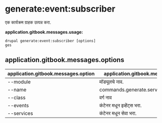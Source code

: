 # generate:event:subscriber
एक कार्यक्रम ग्राहक उत्पन्न करा.

**application.gitbook.messages.usage:**
```
drupal generate:event:subscriber [options]
ges
```

## application.gitbook.messages.options
application.gitbook.messages.option | application.gitbook.messages.details
-------|-------------
--module | मॉड्यूलचे नाव.
--name | commands.generate.service.options.name
--class | वर्ग नाव
--events | कंटेनर मधून इव्हेंट्स भरा.
--services | कंटेनर मधून सेवा भरा.
